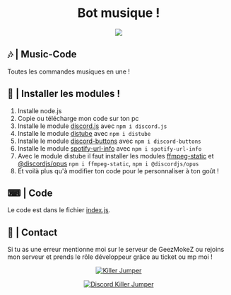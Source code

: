<div align="center">
  <h1>Bot musique !</h1>
  <p>
      <img src="https://media.discordapp.net/attachments/823662921367158794/850320710181715978/unknown.png" target="_blank"/>
  </p>
</div>

## 🎶 | Music-Code

Toutes les commandes musiques en une !


## 📂 | Installer les modules !

1. Installe node.js
2. Copie ou télécharge mon code sur ton pc
3. Installe le module [discord.js](https://discord.js.org/#/) avec `npm i discord.js`
4. Installe le module [distube](https://www.npmjs.com/package/distube) avec `npm i distube`
5. Installe le module [discord-buttons](https://www.npmjs.com/package/discord-buttons) avec `npm i discord-buttons`
6. Installe le module [spotify-url-info](https://www.npmjs.com/package/spotify-url-info) avec `npm i spotify-url-info`
6. Avec le module distube il faut installer les modules [ffmpeg-static](https://www.npmjs.com/package/ffmpeg-static) et [@discordjs/opus](https://www.npmjs.com/package/@discordjs/opus) `npm i ffmpeg-static`, `npm i @discordjs/opus`
7. Et voilà plus qu'à modifier ton code pour le personnaliser à ton goût !


## ⌨ | Code

Le code est dans le fichier [index.js](https://github.com/KillerJumper/Bot-music-code/blob/main/index.js).


## 👥 | Contact

Si tu as une erreur mentionne moi sur le serveur de GeezMokeZ ou rejoins mon serveur et prends le rôle développeur grâce au ticket ou mp moi !

<div align="center">
  <p>
    <a href="https://www.youtube.com/channel/UCFJDHPs7eT60mR3WcqrzzAA" target="_blank"><img src="https://media.discordapp.net/attachments/823662921367158794/850311629710295060/killer_jumper_logo.jpg" alt="Killer Jumper"/></a>
  </p>
  <p>
    <a href="https://discord.gg/bZ6FP2WxsY" target="_blank"><img src="https://media.discordapp.net/attachments/823662921367158794/850313354479665152/unknown.png" alt="Discord Killer Jumper"/></a>
  </p>
</div>
